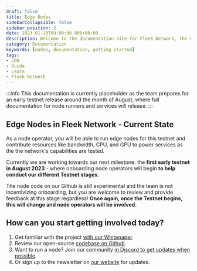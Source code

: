 ```yaml
---
draft: false
title: Edge Nodes
sidebarCollapsible: false
sidebar_position: 2
date: 2023-01-10T09:00:00.000+00:00
description: Welcome to the documentation site for Fleek Network, the decentralized content and application layer built on established decentralized storage protocols combined with high-speed caching and an effective delivery layer.
category: Documentation
keywords: [nodes, documentation, getting started]
tags:
- CDN
- Guide
- Learn
- Fleek Network
---
```


:::info
This documentation is currently placeholder as the team prepares for an early testnet release around the month of August, where full documentation for node runners and services will release.
:::

## Edge Nodes in Fleek Network - Current State

As a node operator, you will be able to run edge nodes for this testnet and contribute resources like bandwidth, CPU, and GPU to power services as the the network's capabilities are tested.

Currently we are working towards our next milestone: the **first early testnet in August 2023** - where onboarding node operators will begin **to help conduct our different Testnet stages**.

The node code on our Github is still experimental and the team is not incentivizing onboarding, but you are welcome to review and provide feedback at this stage regardless! **Once again, once the Testnet begins, this will change and node operators will be involved**.

## How can you start getting involved today?

1. Get familiar with the project [with our Whitepaper](https://whitepaper.fleek.network).
2. Review our open-source [codebase on Github](https://github.com/fleek-network/lightning/).
3. Want to run a node? Join our community [in Discord to get updates when possible](https://discord.gg/fleekxyz).
4. Or sign up to the newsletter on [our website](https://fleek.network/) for updates.
